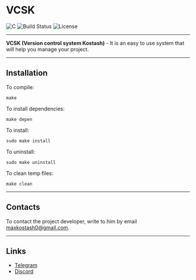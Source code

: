 # VCSK
![C](https://img.shields.io/badge/C-A8B400?style=flat&logo=c&logoColor=white)
![Build Status](https://img.shields.io/badge/build-passing-brightgreen)
![License](https://img.shields.io/badge/license-MIT-blue)

---
**VCSK (Version control system Kostash)** - It is an easy to use system that will help you manage your project.

---
## Installation
To compile:
```
make
```
To install dependencies:
```
make depen
```
To install:
```
sudo make install
```
To uninstall:
```
sudo make uninstall
```
To clean temp files:
```
make clean
```

---
## Contacts
To contact the project developer, write to him by email maxkostash0@gmail.com.

---
## Links
- [Telegram](https://t.me/+Mxj73iJezmZjMTcy)
- [Discord](https://discord.gg/rnTMQeUr)
